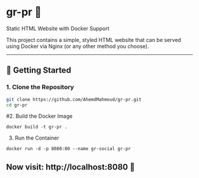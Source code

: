 # gr-pr 🚀  
Static HTML Website with Docker Support

This project contains a simple, styled HTML website that can be served using Docker via Nginx (or any other method you choose).

---

## 🔧 Getting Started

### 1. Clone the Repository

```bash
git clone https://github.com/AhemdMahmoud/gr-pr.git
cd gr-pr
```


#2. Build the Docker Image
```
docker build -t gr-pr .
```
3. Run the Container

```
docker run -d -p 8080:80 --name gr-social gr-pr
```
## Now visit: http://localhost:8080 🎉
